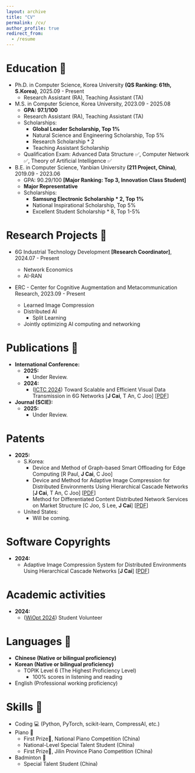```yaml
---
layout: archive
title: "CV"
permalink: /cv/
author_profile: true
redirect_from:
  - /resume
---
```


<!-- {% include base_path %} -->

Education 📑
======
* Ph.D. in Computer Science, Korea University **(QS Ranking: 61th, S.Korea)**, 2025.09 - Present
  * Research Assistant (RA), Teaching Assistant (TA)
* M.S. in Computer Science, Korea University, 2023.09 - 2025.08
  * **GPA: 97.1/100**
  * Research Assistant (RA), Teaching Assistant (TA)
  * Scholarships:
    * **Global Leader Scholarship, Top 1%**
    * Natural Science and Engineering Scholarship, Top 5%
    * Research Scholarship * 2
    * Teaching Assistant Scholarship 
  * Qualification Exam: Advanced Data Structure ✅, Computer Network ✅, Theory of Artificial Intelligence ✅
* B.E. in Computer Science, Yanbian University **(211 Project, China)**, 2019.09 - 2023.06
  * GPA: 90.29/100 **[Major Ranking: Top 3, Innovation Class Student]**
  * **Major Representative**
  * Scholarships:
    * **Samsung Electronic Scholarship * 2, Top 1%**
    * National Inspirational Scholarship, Top 5%
    * Excellent Student Scholarship * 8, Top 1-5%

Research Projects  📝
======
* 6G Industrial Technology Development **[Research Coordinator]**, 2024.07 - Present 
  * Network Economics
  * AI-RAN

* ERC - Center for Cognitive Augmentation and Metacommunication Research, 2023.09 - Present
  * Learned Image Compression
  * Distributed AI
    * Split Learning
  * Jointly optimizing AI computing and networking

Publications 📖
======
* **International Conference:**
  * **2025:**
    * Under Review.
  * **2024:**
    * ([ICTC 2024](https://ictc.org/)) Toward Scalable and Efficient Visual Data Transmission in 6G Networks [**J Cai**, T An, C Joo] [[PDF](https://ieeexplore.ieee.org/document/10827560)]  
* **Journal (SCIE):**
  * **2025:**
    * Under Review.

Patents
=====
* **2025:**
  * S.Korea:
    * Device and Method of Graph-based Smart Offloading for Edge Computing [R Paul, **J Cai**, C Joo]
    * Device and Method for Adaptive Image Compression for Distributed Environments Using Hierarchical Cascade Networks [**J Cai**, T An, C Joo] [[PDF](https://drive.google.com/file/d/1ndmq3pUajRwp7RtgcnqH0JqOrs5EaX82/view?usp=drive_link)]
    * Method for Differentiated Content Distributed Network Services on Market Structure [C Joo, S Lee, **J Cai**] [[PDF](https://drive.google.com/file/d/1tSeF02__LZ6Bbw8lT6-MIaSRGpb4khAB/view?usp=sharing)]
  * United States:
    * Will be coming.

Software Copyrights
=====
* **2024:**
  * Adaptive Image Compression System for Distributed Environments Using Hierarchical Cascade Networks [**J Cai**] [[PDF](https://drive.google.com/file/d/19d162l5xmKdRcG6fh2oQ2nObdNWHuApv/view?usp=drive_link)]

Academic activities
======
* **2024:**
  * ([WiOpt 2024](https://wiopt24.github.io/index.html)) Student Volunteer

Languages 👄
======
* **Chinese (Native or bilingual proficiency)**
* **Korean (Native or bilingual proficiency)**
  * TOPIK Level 6 (The Highest Proficiency Level)
    * 100% scores in listening and reading
* English (Professional working proficiency)

Skills 🧪
======
* Coding 💻 (Python, PyTorch, scikit-learn, CompressAI, etc.)
* Piano 🎹
  * First Prize🏅, National Piano Competition (China)
  * National-Level Special Talent Student (China)
  * First Prize🏅, Jilin Province Piano Competition (China)
* Badminton 🏸
  * Special Talent Student (China)
  